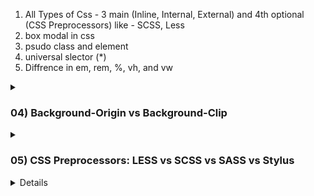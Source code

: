1) All Types of Css -  3 main (Inline, Internal, External) and 4th optional (CSS Preprocessors) like - SCSS, Less
2) box modal in css
3) psudo class and element
4) universal slector (*)
5) Diffrence in em, rem, %, vh, and vw

<details>
  <summary> <h3> 04) Background-Origin vs Background-Clip </h3> </summary>


## **1️⃣ Background-Origin**
### **Definition**
The `background-origin` property in CSS defines **where the background image or color starts** within an element.

### **Available Values**
| Value         | Description |
|--------------|-------------|
| `border-box` | Background starts from the outer border edge |
| `padding-box` | Background starts from the padding edge (default) |
| `content-box` | Background starts from the content area |

### **Example**
```css
.box {
  width: 300px;
  height: 150px;
  border: 10px solid black;
  padding: 20px;
  background-image: url("example.jpg");
  background-origin: content-box; /* Background starts inside content only */
  background-size: cover;
}
```

---

## **2️⃣ Background-Clip**
### **Definition**
The `background-clip` property determines **where the background is visible**, restricting its display within different element boundaries.

### **Available Values**
| Value         | Description |
|--------------|-------------|
| `border-box` | Background extends up to the border (default) |
| `padding-box` | Background is visible only inside the padding area |
| `content-box` | Background is visible only inside the content area |
| `text` | Background is clipped to the text (used for cool text effects) |

### **Example**
```css
.box {
  width: 300px;
  height: 150px;
  border: 10px solid black;
  padding: 20px;
  background: lightblue;
  background-clip: padding-box; /* Background visible only in padding */
}
```

### **Fancy Text Effect Example**
```css
.text-box {
  font-size: 50px;
  font-weight: bold;
  background: linear-gradient(to right, red, blue);
  -webkit-background-clip: text;
  color: transparent;
}
```
📌 **This makes the background visible only inside the text!**

---

## **🔹 Difference Between `background-origin` & `background-clip`**

| Feature             | `background-origin` 💡 | `background-clip` 🎨 |
|--------------------|----------------------|----------------------|
| **Function**      | Defines **where background starts** | Defines **where background is visible** |
| **Affects**      | **Background image position** | **Background visibility** |
| **Includes**      | `border-box`, `padding-box`, `content-box` | `border-box`, `padding-box`, `content-box`, `text` |
| **Real-Life Example** | **Wall Paint Start Position** | **Wall Paint Visibility** |

### **🚀 Summary**
- `background-origin`: Defines where the background starts **(border, padding, or content)**.
- `background-clip`: Defines **where the background is visible**.
- Use **`background-position`** for precise placement (e.g., `top`, `bottom`).
</details>






<details>
  <summary> <h3> 05) CSS Preprocessors: LESS vs SCSS vs SASS vs Stylus  </h3> </summary>

## **1️⃣ What is a CSS Preprocessor?**
A CSS preprocessor is a tool that adds extra features to CSS, like **variables, nesting, functions, and mixins**, making CSS easier to write and manage.

---

## **2️⃣ What is LESS?**
LESS (Leaner CSS) is a **lightweight** CSS preprocessor that **simplifies styling** with variables and nesting.

### **✅ Features of LESS:**
- Uses `@` for variables (e.g., `@primary-color: blue;`)
- **Simple & easy** to learn
- Requires a compiler to convert LESS → CSS
- Works well with Bootstrap 3

### **Example (LESS)**
```less
@primary-color: blue;

.box {
  color: @primary-color;
  padding: 10px;
}
```
---

## **3️⃣ What is SCSS?**
SCSS (Sassy CSS) is an **enhanced version of CSS** with advanced features like functions and loops.

### **✅ Features of SCSS:**
- Uses `$` for variables (e.g., `$primary-color: blue;`)
- More powerful with **functions, loops, conditionals**
- Works well with Bootstrap 4 & 5

### **Example (SCSS)**
```scss
$primary-color: blue;

.box {
  color: $primary-color;
  padding: 10px;
}
```
---

## **4️⃣ What is SASS?**
SASS (Syntactically Awesome Stylesheets) is the **original** version of SCSS. It uses **indentation** instead of `{}` and `;`.

### **✅ Features of SASS:**
- Uses indentation instead of curly braces `{}`
- More concise, but harder to read
- Supports all SCSS features

### **Example (SASS)**
```sass
$primary-color: blue

.box
  color: $primary-color
  padding: 10px
```
---

## **5️⃣ What is Stylus?**
Stylus is another CSS preprocessor that is **even more flexible** than SASS and LESS.

### **✅ Features of Stylus:**
- No need for `{}`, `;`, or even `:`
- Very minimal syntax
- Used in frameworks like Vue.js (Nuxt.js)

### **Example (Stylus)**
```stylus
primary-color = blue

.box
  color primary-color
  padding 10px
```
---

## **6️⃣ LESS vs SCSS vs SASS vs Stylus – What’s the Difference?**

| Feature  | LESS 🟡 | SCSS 🔴 | SASS 🔵 | Stylus 🟢 |
|----------|--------|--------|--------|--------|
| **Variable Symbol** | `@` (e.g., `@color: blue;`) | `$` (e.g., `$color: blue;`) | `$` (e.g., `$color: blue`) | None (e.g., `color = blue`) |
| **Syntax** | CSS-like | CSS-like | Indentation-based | Very minimal |
| **Nesting** | ✅ Yes | ✅ Yes | ✅ Yes | ✅ Yes |
| **Mixins** | ✅ Yes | ✅ Yes | ✅ Yes | ✅ Yes |
| **Functions & Loops** | ❌ Limited | ✅ Powerful | ✅ Powerful | ✅ Powerful |
| **Bootstrap Compatibility** | Best for Bootstrap 3 | Best for Bootstrap 4 & 5 | Works well | Used in Vue.js |
| **Performance** | Lightweight | More features | More concise | Very flexible |

---

## **7️⃣ Which One to Choose?**
👉 **Choose LESS** if you want a simple, beginner-friendly preprocessor.  
👉 **Choose SCSS** if you need advanced features and better CSS compatibility.  
👉 **Choose SASS** if you like indentation-based syntax (less code).  
👉 **Choose Stylus** if you want a super-minimalist syntax with maximum flexibility.

✅ **SCSS is the most popular today, especially with modern frameworks like Bootstrap & React!** 🚀

</details> 



<details>
  <sumary> <h3> 06) Viewport Units Explained Simply </h3> </sumary>
  <small>

| Unit   | Full Form                 | What It Means (Easy)                                                                 | When to Use It ✅ |
|--------|---------------------------|----------------------------------------------------------------------------------------|------------------|
| `vh`   | Viewport Height           | 1% of the visible screen height. Might break on mobile when address bar shows.        | ✅ Desktop layout |
| `lvh`  | Large Viewport Height     | 1% of the **largest height** the screen can have (when browser UI is hidden).         | ✅ Full-screen layout on mobile |
| `svh`  | Small Viewport Height     | 1% of the **smallest height** when mobile browser UI (like address bar) is visible.   | ✅ If you want content to fit even with browser UI visible |
| `dvh`  | Dynamic Viewport Height   | 1% of the height **right now**, changes if mobile UI shows/hides.                     | ✅ Best for mobile apps or dynamic UIs |
| `vmin` | Viewport Minimum          | 1% of the **smaller** between width and height.                                        | ✅ Responsive fonts or layout |
| `vmax` | Viewport Maximum          | 1% of the **larger** between width and height.                                         | ✅ When you want things to scale with the larger screen side |

---

### 💡 Example

```css
.full-height {
  height: 100dvh; /* Best for mobile layout */
}

.responsive-box {
  width: 50vmin;  /* Always scales with smaller side of screen */
}
```

---

### 🎯 Super Simple Summary

- **Use `vh`** for desktop layouts.
- **Use `dvh`** for mobile-friendly height that auto-adjusts.
- **Use `lvh`** when you want to take full height when browser UI is hidden.
- **Use `svh`** when you want to stay safe when browser UI is visible.
- **Use `vmin`/`vmax`** when you want size to depend on screen dimensions.

---

Use these units to build layouts that **work smoothly across all devices** 🚀

  </small>
</details>
